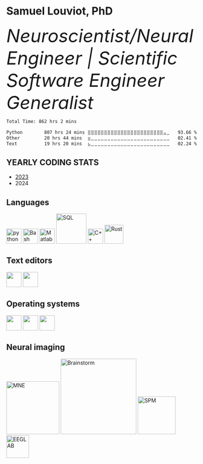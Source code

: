 # Samuel Louviot, PhD
<font size="15">_Neuroscientist/Neural Engineer | Scientific Software Engineer Generalist_</font>

<!--START_SECTION:waka-->

```txt
Total Time: 862 hrs 2 mins

Python        807 hrs 24 mins ⣿⣿⣿⣿⣿⣿⣿⣿⣿⣿⣿⣿⣿⣿⣿⣿⣿⣿⣿⣿⣿⣿⣿⣤⣀   93.66 %
Other         20 hrs 44 mins  ⣶⣀⣀⣀⣀⣀⣀⣀⣀⣀⣀⣀⣀⣀⣀⣀⣀⣀⣀⣀⣀⣀⣀⣀⣀   02.41 %
Text          19 hrs 20 mins  ⣦⣀⣀⣀⣀⣀⣀⣀⣀⣀⣀⣀⣀⣀⣀⣀⣀⣀⣀⣀⣀⣀⣀⣀⣀   02.24 %
```

<!--END_SECTION:waka-->

## YEARLY CODING STATS
- [2023](https://wakatime.com/a-look-back-at-2023/5bfb70e6-43c1-411b-b05d-6e015b1a5e45/vvzdryppqe)
- 2024

## Languages
<a href="https://www.python.org"><img width=40 src="https://www.vectorlogo.zone/logos/python/python-icon.svg" alt="python"></a> 
<a href="https://www.gnu.org/software/bash/"><img width=40 src="https://raw.githubusercontent.com/odb/official-bash-logo/61eff022f2dad3c7468f5deb4f06652d15f2c143/assets/Logos/Icons/SVG/128x128.svg" alt="Bash"></a>
<a href="https://www.mathworks.com"><img width=40 src="https://upload.wikimedia.org/wikipedia/commons/2/21/Matlab_Logo.png" alt="Matlab"></a>
<a href="https://en.wikipedia.org/wiki/SQL"><img width=80 src="https://upload.wikimedia.org/wikipedia/commons/thumb/8/87/Sql_data_base_with_logo.png/800px-Sql_data_base_with_logo.png" alt="SQL"></a>
<a href="https://cplusplus.com"><img width=40 src="https://upload.wikimedia.org/wikipedia/commons/thumb/1/18/ISO_C%2B%2B_Logo.svg/306px-ISO_C%2B%2B_Logo.svg.png" alt="C++"></a>
<a href="https://www.rust-lang.org"><img width=50 src="https://www.rust-lang.org/logos/rust-logo-512x512.png" alt="Rust"></a>


## Text editors
<a href="https://www.vim.org"><img width=40 src="https://upload.wikimedia.org/wikipedia/commons/thumb/9/9f/Vimlogo.svg/544px-Vimlogo.svg.png?20150726190850"></a> 
<a href="https://code.visualstudio.com"><img width=40 src="https://upload.wikimedia.org/wikipedia/commons/9/9a/Visual_Studio_Code_1.35_icon.svg"></a>


## Operating systems
<a href="https://www.linux.org/"><img width=40 src="https://www.vectorlogo.zone/logos/linux/linux-icon.svg"></a> 
<img width=40 src="https://cdn.worldvectorlogo.com/logos/mac-os-2.svg"> <img width=40 src="https://www.vectorlogo.zone/logos/microsoft/microsoft-icon.svg">

## Neural imaging
<a href="https://mne.tools/stable/index.html"><img width=140 src="https://mne.tools/stable/_static/mne_logo_small.svg" alt="MNE"></a>
<a href="https://neuroimage.usc.edu/brainstorm/Introduction"><img width=200 src="https://neuroimage.usc.edu/forums/uploads/default/original/1X/1c73b7b39cd14999ba889b0cabd57fc42f12f09c.png" alt="Brainstorm"></a>
<a href="https://www.fil.ion.ucl.ac.uk/spm/software/spm12/"><img width=100 src="https://www.fil.ion.ucl.ac.uk/spm/images/spm.svg" alt="SPM">
<a href="https://sccn.ucsd.edu/eeglab/index.php"><img width=60 src="https://sccn.ucsd.edu/images/sccn.svg" alt="EEGLAB">

